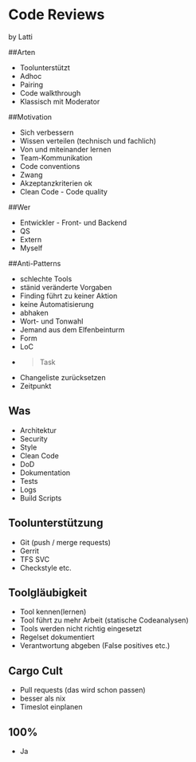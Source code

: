# Code Reviews

by Latti


##Arten

* Toolunterstützt
* Adhoc
* Pairing
* Code walkthrough
* Klassisch mit Moderator



##Motivation
* Sich verbessern
* Wissen verteilen (technisch und fachlich)
* Von und miteinander lernen
* Team-Kommunikation
* Code conventions 
* Zwang
* Akzeptanzkriterien ok
* Clean Code - Code quality 



##Wer

* Entwickler - Front- und Backend
* QS
* Extern
* Myself



##Anti-Patterns

* schlechte Tools
* stänid veränderte Vorgaben
* Finding führt zu keiner Aktion
* keine Automatisierung
* abhaken
* Wort- und Tonwahl
* Jemand aus dem Elfenbeinturm
* Form
* LoC
* > Task
* Changeliste zurücksetzen
* Zeitpunkt


## Was

* Architektur
* Security
* Style
* Clean Code
* DoD
* Dokumentation
* Tests
* Logs
* Build Scripts


## Toolunterstützung

* Git (push / merge requests)
* Gerrit
* TFS SVC
* Checkstyle etc.


## Toolgläubigkeit

* Tool kennen(lernen)
* Tool führt zu mehr Arbeit (statische Codeanalysen)
* Tools werden nicht richtig eingesetzt
* Regelset dokumentiert
* Verantwortung abgeben (False positives etc.)


## Cargo Cult

* Pull requests (das wird schon passen)
* besser als nix
* Timeslot einplanen


## 100%

* Ja
